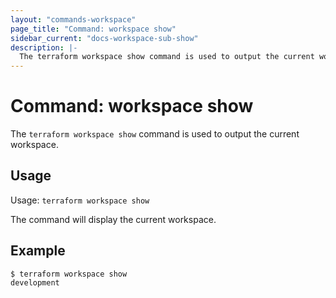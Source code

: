 ```yaml
---
layout: "commands-workspace"
page_title: "Command: workspace show"
sidebar_current: "docs-workspace-sub-show"
description: |-
  The terraform workspace show command is used to output the current workspace.
---
```


# Command: workspace show

The `terraform workspace show` command is used to output the current workspace.

## Usage

Usage: `terraform workspace show`

The command will display the current workspace.

## Example

```
$ terraform workspace show
development
```
